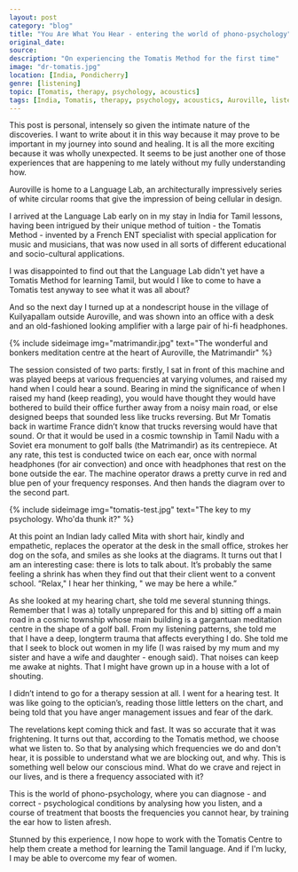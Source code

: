 ```yaml
---
layout: post
category: "blog"
title: "You Are What You Hear - entering the world of phono-psychology"
original_date: 
source: 
description: "On experiencing the Tomatis Method for the first time"
image: "dr-tomatis.jpg"
location: [India, Pondicherry]
genre: [listening]
topic: [Tomatis, therapy, psychology, acoustics]
tags: [India, Tomatis, therapy, psychology, acoustics, Auroville, listening]
---
```

This post is personal, intensely so given the intimate nature of the discoveries. I want to write about it in this way because it may prove to be important in my journey into sound and healing. It is all the more exciting because it was wholly unexpected. It seems to be just another one of those experiences that are happening to me lately without my fully understanding how.

Auroville is home to a Language Lab, an architecturally impressively series of white circular rooms that give the impression of being cellular in design.

I arrived at the Language Lab early on in my stay in India for Tamil lessons, having been intrigued by their unique method of tuition - the Tomatis Method - invented by a French ENT specialist with special application for music and musicians, that was now used in all sorts of different educational and socio-cultural applications.  

I was disappointed to find out that the Language Lab didn't yet have a Tomatis Method for learning Tamil, but would I like to come to have a Tomatis test anyway to see what it was all about? 

And so the next day I turned up at a nondescript house in the village of Kuilyapallam outside Auroville, and was shown into an office with a desk and an old-fashioned looking amplifier with a large pair of hi-fi headphones.

{% include sideimage img="matrimandir.jpg" text="The wonderful and bonkers meditation centre at the heart of Auroville, the Matrimandir" %}

The session consisted of two parts: firstly, I sat in front of this machine and was played beeps at various frequencies at varying volumes, and raised my hand when I could hear a sound. Bearing in mind the significance of when I raised my hand (keep reading), you would have thought they would have bothered to build their office further away from a noisy main road, or else designed beeps that sounded less like trucks reversing. But Mr Tomatis back in wartime France didn’t know that trucks reversing would have that sound. Or that it would be used in a cosmic township in Tamil Nadu with a Soviet era monument to golf balls (the Matrimandir) as its centrepiece. At any rate, this test is conducted twice on each ear, once with normal headphones (for air convection) and once with headphones that rest on the bone outside the ear. The machine operator draws a pretty curve in red and blue pen of your frequency responses. And then hands the diagram over to the second part.

{% include sideimage img="tomatis-test.jpg" text="The key to my psychology. Who'da thunk it?" %}

At this point an Indian lady called Mita with short hair, kindly and empathetic, replaces the operator at the desk in the small office, strokes her dog on the sofa, and smiles as she looks at the diagrams. It turns out that I am an interesting case: there is lots to talk about. It’s probably the same feeling a shrink has when they find out that their client went to a convent school. “Relax," I hear her thinking, " we may be here a while.”

As she looked at my hearing chart, she told me several stunning things. Remember that I was a) totally unprepared for this and b) sitting off a main road in a cosmic township whose main building is a gargantuan meditation centre in the shape of a golf ball. From my listening patterns, she told me that I have a deep, longterm trauma that affects everything I do. She told me that I seek to block out women in my life (I was raised by my mum and my sister and have a wife and daughter - enough said). That noises can keep me awake at nights. That I might have grown up in a house with a lot of shouting.

I didn’t intend to go for a therapy session at all. I went for a hearing test. It was like going to the optician’s, reading those little letters on the chart, and being told that you have anger management issues and fear of the dark.

The revelations kept coming thick and fast. It was so accurate that it was frightening. It turns out that, according to the Tomatis method, we choose what we listen to. So that by analysing which frequencies we do and don't hear, it is possible to understand what we are blocking out, and why. This is something well below our conscious mind. What do we crave and reject in our lives, and is there a frequency associated with it?

This is the world of phono-psychology, where you can diagnose - and correct - psychological conditions by analysing how you listen, and a course of treatment that boosts the frequencies you cannot hear, by training the ear how to listen afresh.

Stunned by this experience, I now hope to work with the Tomatis Centre to help them create a method for learning the Tamil language. And if I'm lucky, I may be able to overcome my fear of women.